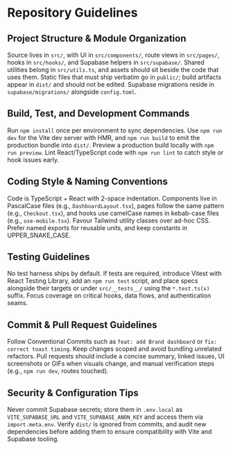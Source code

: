 # Repository Guidelines

## Project Structure & Module Organization

Source lives in `src/`, with UI in `src/components/`, route views in `src/pages/`, hooks in `src/hooks/`, and Supabase helpers in `src/supabase/`. Shared utilities belong in `src/utils.ts`, and assets should sit beside the code that uses them. Static files that must ship verbatim go in `public/`; build artifacts appear in `dist/` and should not be edited. Supabase migrations reside in `supabase/migrations/` alongside `config.toml`.

## Build, Test, and Development Commands

Run `npm install` once per environment to sync dependencies. Use `npm run dev` for the Vite dev server with HMR, and `npm run build` to emit the production bundle into `dist/`. Preview a production build locally with `npm run preview`. Lint React/TypeScript code with `npm run lint` to catch style or hook issues early.

## Coding Style & Naming Conventions

Code is TypeScript + React with 2-space indentation. Components live in PascalCase files (e.g., `DashboardLayout.tsx`), pages follow the same pattern (e.g., `Checkout.tsx`), and hooks use camelCase names in kebab-case files (e.g., `use-mobile.tsx`). Favour Tailwind utility classes over ad-hoc CSS. Prefer named exports for reusable units, and keep constants in UPPER_SNAKE_CASE.

## Testing Guidelines

No test harness ships by default. If tests are required, introduce Vitest with React Testing Library, add an `npm run test` script, and place specs alongside their targets or under `src/__tests__/` using the `*.test.ts(x)` suffix. Focus coverage on critical hooks, data flows, and authentication seams.

## Commit & Pull Request Guidelines

Follow Conventional Commits such as `feat: add Brand dashboard` or `fix: correct toast timing`. Keep changes scoped and avoid bundling unrelated refactors. Pull requests should include a concise summary, linked issues, UI screenshots or GIFs when visuals change, and manual verification steps (e.g., `npm run dev`, routes touched).

## Security & Configuration Tips

Never commit Supabase secrets; store them in `.env.local` as `VITE_SUPABASE_URL` and `VITE_SUPABASE_ANON_KEY` and access them via `import.meta.env`. Verify `dist/` is ignored from commits, and audit new dependencies before adding them to ensure compatibility with Vite and Supabase tooling.
